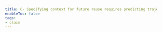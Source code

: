```yaml
---
title: C- Specifying context for future reuse requires predicting trajectories of future reuse
enableToc: false
tags:
- claim
---
```

